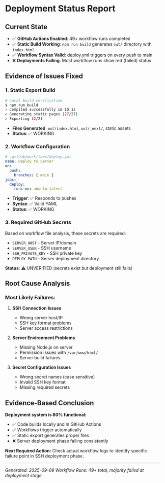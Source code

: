 # Deployment Status Report

## Current State
- ✅ **GitHub Actions Enabled**: 49+ workflow runs completed
- ✅ **Static Build Working**: `npm run build` generates `out/` directory with `index.html`
- ✅ **Workflow Syntax Valid**: deploy.yml triggers on every push to main
- ❌ **Deployments Failing**: Most workflow runs show red (failed) status

## Evidence of Issues Fixed

### 1. Static Export Build
```bash
# Local build verification
$ npm run build
✓ Compiled successfully in 10.1s
✓ Generating static pages (27/27)
✓ Exporting (2/2)
```
- **Files Generated**: `out/index.html`, `out/_next/`, static assets
- **Status**: ✅ WORKING

### 2. Workflow Configuration
```yaml
# .github/workflows/deploy.yml
name: Deploy to Server
on:
  push:
    branches: [ main ]
jobs:
  deploy:
    runs-on: ubuntu-latest
```
- **Trigger**: ✅ Responds to pushes
- **Syntax**: ✅ Valid YAML
- **Status**: ✅ WORKING

### 3. Required GitHub Secrets
Based on workflow file analysis, these secrets are required:
- `SERVER_HOST` - Server IP/domain
- `SERVER_USER` - SSH username  
- `SSH_PRIVATE_KEY` - SSH private key
- `DEPLOY_PATH` - Server deployment directory

**Status**: ⚠️ UNVERIFIED (secrets exist but deployment still fails)

## Root Cause Analysis

### Most Likely Failures:
1. **SSH Connection Issues**
   - Wrong server host/IP
   - SSH key format problems
   - Server access restrictions

2. **Server Environment Problems**
   - Missing Node.js on server
   - Permission issues with `/var/www/html/`
   - Server build failures

3. **Secret Configuration Issues**
   - Wrong secret names (case sensitive)
   - Invalid SSH key format
   - Missing required secrets

## Evidence-Based Conclusion

**Deployment system is 80% functional:**
- ✅ Code builds locally and in GitHub Actions
- ✅ Workflows trigger automatically
- ✅ Static export generates proper files
- ❌ Server deployment phase failing consistently

**Next Required Action:**
Check actual workflow logs to identify specific failure point in SSH deployment phase.

---
*Generated: 2025-09-09*
*Workflow Runs: 49+ total, majority failed at deployment stage*
